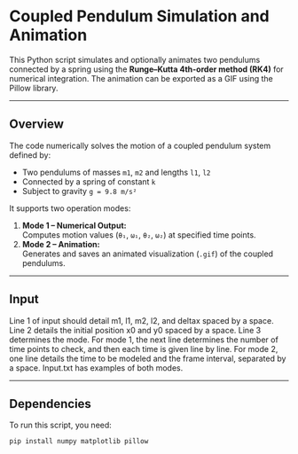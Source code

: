 # Coupled Pendulum Simulation and Animation
This Python script simulates and optionally animates two pendulums connected by a spring using the **Runge–Kutta 4th-order method (RK4)** for numerical integration. The animation can be exported as a GIF using the Pillow library.

---

## Overview

The code numerically solves the motion of a coupled pendulum system defined by:
- Two pendulums of masses `m1`, `m2` and lengths `l1`, `l2`
- Connected by a spring of constant `k`
- Subject to gravity `g = 9.8 m/s²`

It supports two operation modes:
1. **Mode 1 – Numerical Output:**  
   Computes motion values (`θ₁`, `ω₁`, `θ₂`, `ω₂`) at specified time points.
2. **Mode 2 – Animation:**  
   Generates and saves an animated visualization (`.gif`) of the coupled pendulums.
---
## Input

Line 1 of input should detail m1, l1, m2, l2, and deltax spaced by a space.
Line 2 details the initial position x0 and y0 spaced by a space.
Line 3 determines the mode.
For mode 1, the next line determines the number of time points to check, and then each time is given line by line.
For mode 2, one line details the time to be modeled and the frame interval, separated by a space.
Input.txt has examples of both modes.

---
## Dependencies

To run this script, you need:
```bash
pip install numpy matplotlib pillow
